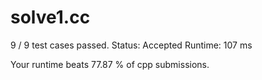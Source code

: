 # solve1.cc

9 / 9 test cases passed.
Status: Accepted
Runtime: 107 ms

Your runtime beats 77.87 % of cpp submissions.


